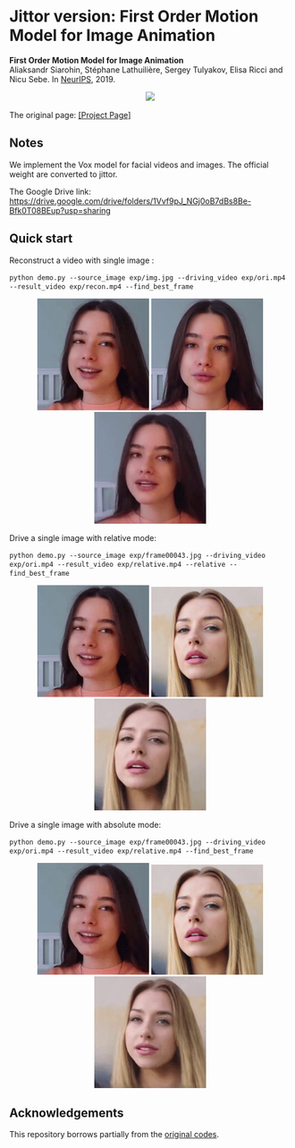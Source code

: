 # Jittor version: First Order Motion Model for Image Animation

**First Order Motion Model for Image Animation**  
Aliaksandr Siarohin, Stéphane Lathuilière, Sergey Tulyakov, Elisa Ricci and Nicu Sebe. In [NeurIPS](https://papers.nips.cc/paper/2019/hash/31c0b36aef265d9221af80872ceb62f9-Abstract.html), 2019.

<p align="center">
<img src="imgs/face-swap.gif" width="800px"/>
</p>

The original page: [[Project Page]](https://github.com/AliaksandrSiarohin/first-order-model)

## Notes
We implement the Vox model for facial videos and images. The official weight are converted to jittor.

The Google Drive link: https://drive.google.com/drive/folders/1Vvf9pJ_NGj0oB7dBs8Be-Bfk0T08BEup?usp=sharing

## Quick start

Reconstruct a video with single image : <br>
```
python demo.py --source_image exp/img.jpg --driving_video exp/ori.mp4 --result_video exp/recon.mp4 --find_best_frame
```

<p align="center">
<img src="imgs/ori.gif" width="200px"/>
<img src="imgs/img.jpg" width="200px"/>
<img src="imgs/recon.gif" width="200px"/>
</p>


Drive a single image with relative mode: <br>

```
python demo.py --source_image exp/frame00043.jpg --driving_video exp/ori.mp4 --result_video exp/relative.mp4 --relative --find_best_frame
```
<p align="center">
<img src="imgs/ori.gif" width="200px"/>
<img src="imgs/frame00043.jpg" width="200px"/>
<img src="imgs/relative.gif" width="200px"/>
</p>

Drive a single image with absolute mode: <br>

```
python demo.py --source_image exp/frame00043.jpg --driving_video exp/ori.mp4 --result_video exp/relative.mp4 --find_best_frame
```
<p align="center">
<img src="imgs/ori.gif" width="200px"/>
<img src="imgs/frame00043.jpg" width="200px"/>
<img src="imgs/absolute.gif" width="200px"/>
</p>


## Acknowledgements

This repository borrows partially from the [original codes](https://github.com/AliaksandrSiarohin/first-order-model). 
